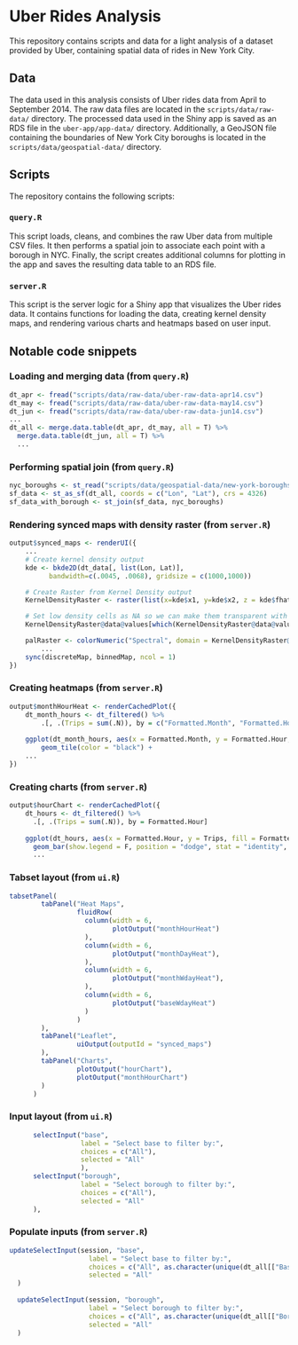 Uber Rides Analysis
=
This repository contains scripts and data for a light analysis of a dataset provided by Uber, containing spatial data of rides in New York City.

Data
-

The data used in this analysis consists of Uber rides data from April to September 2014. The raw data files are located in the `scripts/data/raw-data/` directory. The processed data used in the Shiny app is saved as an RDS file in the `uber-app/app-data/` directory. Additionally, a GeoJSON file containing the boundaries of New York City boroughs is located in the `scripts/data/geospatial-data/` directory.

Scripts
-

The repository contains the following scripts:

### `query.R`

This script loads, cleans, and combines the raw Uber data from multiple CSV files. It then performs a spatial join to associate each point with a borough in NYC. Finally, the script creates additional columns for plotting in the app and saves the resulting data table to an RDS file.

### `server.R`

This script is the server logic for a Shiny app that visualizes the Uber rides data. It contains functions for loading the data, creating kernel density maps, and rendering various charts and heatmaps based on user input.

Notable code snippets
---------------------

### Loading and merging data (from `query.R`)

```R
dt_apr <- fread("scripts/data/raw-data/uber-raw-data-apr14.csv")
dt_may <- fread("scripts/data/raw-data/uber-raw-data-may14.csv")
dt_jun <- fread("scripts/data/raw-data/uber-raw-data-jun14.csv")
...
dt_all <- merge.data.table(dt_apr, dt_may, all = T) %>%
  merge.data.table(dt_jun, all = T) %>%
  ...
```

### Performing spatial join (from `query.R`)

```R
nyc_boroughs <- st_read("scripts/data/geospatial-data/new-york-boroughs.geojson")
sf_data <- st_as_sf(dt_all, coords = c("Lon", "Lat"), crs = 4326)
sf_data_with_borough <- st_join(sf_data, nyc_boroughs)
```

### Rendering synced maps with density raster (from `server.R`)

```R
output$synced_maps <- renderUI({
	...
	# Create kernel density output
	kde <- bkde2D(dt_data[, list(Lon, Lat)],
		  bandwidth=c(.0045, .0068), gridsize = c(1000,1000))

	# Create Raster from Kernel Density output
	KernelDensityRaster <- raster(list(x=kde$x1, y=kde$x2, z = kde$fhat))

	# Set low density cells as NA so we can make them transparent with the colorNumeric function
	KernelDensityRaster@data@values[which(KernelDensityRaster@data@values < 1)] <- NA

	palRaster <- colorNumeric("Spectral", domain = KernelDensityRaster@data@values, na.color = "transparent")
    	...
	sync(discreteMap, binnedMap, ncol = 1)
})
```

### Creating heatmaps (from `server.R`)

```R
output$monthHourHeat <- renderCachedPlot({
	dt_month_hours <- dt_filtered() %>%
	    .[, .(Trips = sum(.N)), by = c("Formatted.Month", "Formatted.Hour")]
	
	ggplot(dt_month_hours, aes(x = Formatted.Month, y = Formatted.Hour, fill = Trips)) +
		geom_tile(color = "black") +
    ...
})
```

### Creating charts (from `server.R`)
```R
output$hourChart <- renderCachedPlot({
    dt_hours <- dt_filtered() %>%
      .[, .(Trips = sum(.N)), by = Formatted.Hour]
    
    ggplot(dt_hours, aes(x = Formatted.Hour, y = Trips, fill = Formatted.Hour)) + 
      geom_bar(show.legend = F, position = "dodge", stat = "identity", ...) +
      ...
```

### Tabset layout (from `ui.R`)
```R
tabsetPanel(
        tabPanel("Heat Maps",
                 fluidRow(
                   column(width = 6,
                          plotOutput("monthHourHeat")
                   ),
                   column(width = 6,
                          plotOutput("monthDayHeat"),
                   ),
                   column(width = 6,
                          plotOutput("monthWdayHeat"),
                   ),
                   column(width = 6,
                          plotOutput("baseWdayHeat")
                   )
                 )     
        ),
        tabPanel("Leaflet",
                 uiOutput(outputId = "synced_maps")
        ),
        tabPanel("Charts",
                 plotOutput("hourChart"),
                 plotOutput("monthHourChart")
        )
      )
```

### Input layout (from `ui.R`)
```R
      selectInput("base", 
                  label = "Select base to filter by:", 
                  choices = c("All"),
                  selected = "All"
                  ),
      selectInput("borough",
                  label = "Select borough to filter by:", 
                  choices = c("All"),
                  selected = "All"
      ),
```

### Populate inputs (from `server.R`)
```R
updateSelectInput(session, "base",
                    label = "Select base to filter by:",
                    choices = c("All", as.character(unique(dt_all[["Base"]]))),
                    selected = "All"
  )
  
  updateSelectInput(session, "borough",
                    label = "Select borough to filter by:",
                    choices = c("All", as.character(unique(dt_all[["Borough"]]))),
                    selected = "All"
  )
```
